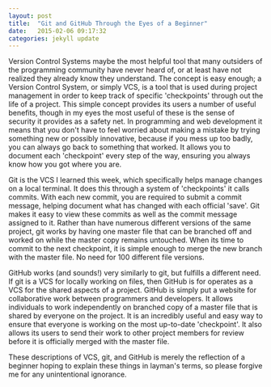 ```yaml
---
layout: post
title:  "Git and GitHub Through the Eyes of a Beginner"
date:   2015-02-06 09:17:32
categories: jekyll update
---
```

Version Control Systems maybe the most helpful tool that many outsiders of the programming community have never heard of, or at least have not realized they already know they understand. The concept is easy enough; a Version Control System, or simply VCS, is a tool that is used during project management in order to keep track of specific 'checkpoints' through out the life of a project. This simple concept provides its users a number of useful benefits, though in my eyes the most useful of these is the sense of security it provides as a safety net. In programming and web development it means that you don't have to feel worried about making a mistake by trying something new or possibly innovative, because if you mess up too badly, you can always go back to something that worked. It allows you to document each 'checkpoint' every step of the way, ensuring you always know how you got where you are.

Git is the VCS I learned this week, which specifically helps manage changes on a local terminal. It does this through a system of 'checkpoints' it calls commits. With each new commit, you are required to submit a commit message, helping document what has changed with each official 'save'. Git makes it easy to view these commits as well as the commit message assigned to it. Rather than have numerous different versions of the same project, git works by having one master file that can be branched off and worked on while the master copy remains untouched. When its time to commit to the next checkpoint, it is simple enough to merge the new branch with the master file. No need for 100 different file versions.

GitHub works (and sounds!) very similarly to git, but fulfills a different need. If git is a VCS for locally working on files, then GitHub is for operates as a VCS for the shared aspects of a project. GitHub is simply put a website for collaborative work between programmers and developers. It allows individuals to work independently on branched copy of a master file that is shared by everyone on the project. It is an incredibly useful and easy way to ensure that everyone is working on the most up-to-date 'checkpoint'. It also allows its users to send their work to other project members for review before it is officially merged with the master file.

These descriptions of VCS, git, and GitHub is merely the reflection of a beginner hoping to explain these things in layman's terms, so please forgive me for any unintentional ignorance.


<!-- {% highlight ruby %}
def print_hi(name)
  puts "Hi, #{name}"
end
print_hi('Tom')
#=> prints 'Hi, Tom' to STDOUT.
{% endhighlight %}

Check out the [Jekyll docs][jekyll] for more info on how to get the most out of Jekyll. File all bugs/feature requests at [Jekyll’s GitHub repo][jekyll-gh]. If you have questions, you can ask them on [Jekyll’s dedicated Help repository][jekyll-help].
 -->
[jekyll]:      http://jekyllrb.com
[jekyll-gh]:   https://github.com/jekyll/jekyll
[jekyll-help]: https://github.com/jekyll/jekyll-help
